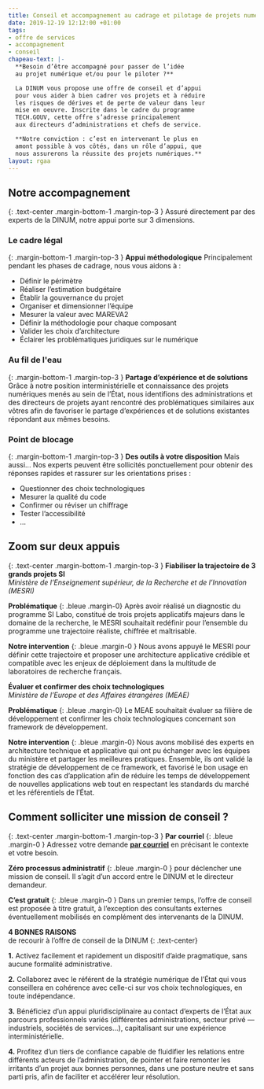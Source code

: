 ```yaml
---
title: Conseil et accompagnement au cadrage et pilotage de projets numériques
date: 2019-12-19 12:12:00 +01:00
tags:
- offre de services
- accompagnement
- conseil
chapeau-text: |-
  **Besoin d’être accompagné pour passer de l’idée
  au projet numérique et/ou pour le piloter ?**

  La DINUM vous propose une offre de conseil et d’appui
  pour vous aider à bien cadrer vos projets et à réduire
  les risques de dérives et de perte de valeur dans leur
  mise en oeuvre. Inscrite dans le cadre du programme
  TECH.GOUV, cette offre s’adresse principalement
  aux directeurs d’administrations et chefs de service.

  **Notre conviction : c’est en intervenant le plus en
  amont possible à vos côtés, dans un rôle d’appui, que
  nous assurerons la réussite des projets numériques.**
layout: rgaa
---
```


## Notre accompagnement
{: .text-center .margin-bottom-1 .margin-top-3 }
Assuré directement par des experts de la DINUM, notre appui porte sur 3 dimensions.

### Le cadre légal
{: .margin-bottom-1 .margin-top-3 }
**Appui méthodologique**
Principalement pendant les phases de cadrage, nous vous aidons à :
* Définir le périmètre
* Réaliser l’estimation budgétaire
* Établir la gouvernance du projet
* Organiser et dimensionner l’équipe
* Mesurer la valeur avec MAREVA2
* Définir la méthodologie pour chaque composant
* Valider les choix d’architecture
* Éclairer les problématiques juridiques sur le numérique


### Au fil de l'eau
{: .margin-bottom-1 .margin-top-3 }
**Partage d’expérience et de solutions**
Grâce à notre position interministérielle et connaissance des projets numériques menés au sein de l’État, nous identifions des administrations et des directeurs de projets ayant rencontré des problématiques similaires aux vôtres afin de favoriser le partage d’expériences et de solutions existantes répondant aux mêmes besoins.

### Point de blocage
{: .margin-bottom-1 .margin-top-3 }
**Des outils à votre disposition**
Mais aussi...
Nos experts peuvent être sollicités ponctuellement pour obtenir des réponses rapides et rassurer sur les orientations prises :
* Questionner des choix technologiques
* Mesurer la qualité du code
* Confirmer ou réviser un chiffrage
* Tester l’accessibilité
* …

## Zoom sur deux appuis
{: .text-center .margin-bottom-1 .margin-top-3 }
**Fiabiliser la trajectoire de 3 grands projets SI**
<br>*Ministère de l’Enseignement supérieur, de la Recherche et de l’Innovation (MESRI)*

**Problématique** {: .bleue .margin-0} Après avoir réalisé un diagnostic du programme SI Labo, constitué de trois projets applicatifs majeurs dans le domaine de la recherche, le MESRI souhaitait redéfinir pour l’ensemble du programme une trajectoire réaliste, chiffrée et maîtrisable.

**Notre intervention** {: .bleue .margin-0  } Nous avons appuyé le MESRI pour définir cette trajectoire et proposer une architecture applicative crédible et compatible avec les enjeux de déploiement dans la multitude de laboratoires de recherche français.

**Évaluer et confirmer des choix technologiques**
<br>*Ministère de l’Europe et des Affaires étrangères (MEAE)*

**Problématique** 
{: .bleue .margin-0} Le MEAE souhaitait évaluer sa filière de développement et confirmer les choix technologiques concernant son framework de développement.

**Notre intervention**
{: .bleue .margin-0}
Nous avons mobilisé des experts en architecture technique et applicative qui ont pu échanger avec les équipes du ministère et partager les meilleures pratiques. Ensemble, ils ont validé la stratégie de développement de ce framework, et favorisé le bon usage en fonction des cas d’application afin de réduire les temps de développement de nouvelles applications web tout en respectant les standards du marché et les référentiels de l’État.

## Comment solliciter une mission de conseil ?
{: .text-center .margin-bottom-1 .margin-top-3 }
**Par courriel**
{: .bleue .margin-0  }
Adressez votre demande [**par courriel**](mailto:sec-directeur.dinum@modernisation.gouv.fr) en précisant le contexte et votre besoin.

**Zéro processus administratif**
{: .bleue .margin-0  }
pour déclencher une mission de conseil. Il s’agit d’un accord entre
le DINUM et le directeur demandeur.

**C’est gratuit**
{: .bleue .margin-0  }
Dans un premier temps, l’offre de conseil est proposée à titre gratuit, à l’exception des consultants externes éventuellement mobilisés en complément des intervenants de la DINUM.

**4 BONNES RAISONS**
<br>de recourir à l’offre de conseil de la DINUM
{: .text-center}

**1.** Activez facilement et rapidement un dispositif d’aide pragmatique, sans aucune formalité administrative.

**2.** Collaborez avec le référent de la stratégie numérique de l’État qui vous conseillera en cohérence avec celle-ci sur vos choix technologiques, en toute indépendance.

**3.** Bénéficiez d’un appui pluridisciplinaire au contact d’experts de l’État aux parcours professionnels variés (différentes administrations, secteur privé — industriels, sociétés de services…), capitalisant sur une expérience interministérielle.

**4.** Profitez d’un tiers de confiance capable de fluidifier les relations entre différents acteurs de l’administration, de pointer et faire remonter les irritants d’un projet aux bonnes personnes, dans une posture neutre et sans parti pris, afin de faciliter et accélérer leur résolution.